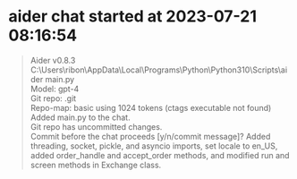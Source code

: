 
# aider chat started at 2023-07-21 08:16:54

> Aider v0.8.3  
> C:\Users\ribon\AppData\Local\Programs\Python\Python310\Scripts\aider main.py  
> Model: gpt-4  
> Git repo: .git  
> Repo-map: basic using 1024 tokens (ctags executable not found)  
> Added main.py to the chat.  
> Git repo has uncommitted changes.  
> Commit before the chat proceeds [y/n/commit message]? Added threading, socket, pickle, and asyncio imports, set locale to en_US, added order_handle and accept_order methods, and modified run and screen methods in Exchange class.  
